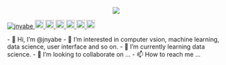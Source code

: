 <div id="header" align="center">
  <img src="https://media.giphy.com/media/dWesBcTLavkZuG35MI/giphy.gif" />
</div>

<p align="left">
  <a href="https://github.com/jnyabe/jnyabe/">
    <img src="https://komarev.com/ghpvc/?username=jnyabe" alt="jnyabe" />
  </a>
  <a href="http://twitter.com/jnyabe">
    <img height="20" src="https://img.shields.io/twitter/follow/jnyabe?label=Twitter&logo=twitter&style=flat" />
  </a>
  <a href="https://github.com/jnyabe">
    <img height="20" src="https://img.shields.io/github/followers/jnyabe?label=follow&logo=github&style=flat" />
  </a>
  <a href="https://www.reddit.com/user/jnyabe">
    <img height="20" src="https://img.shields.io/reddit/user-karma/combined/jnyabe?label=Reddit&logo=reddit&style=flat" />
  </a>
  <a href="https://stackoverflow.com/users/2364661/jnyabe">
    <img height="20" src="https://img.shields.io/stackexchange/stackoverflow/r/5720201?label=StackOverflow&logo=stack-overflow&style=flat" />
  </a>
  <a href="http://qiita.com/jnyabe">
    <img height="20" src="https://qiita-badge.apiapi.app/s/jnyabe/posts.svg" />
  </a>
  <//qiita.com/yutkat">
    <img height="20" src="https://qiita-badge.apiapi.app/s/jnyabe/contributions.svg" />
  </a>
</p>
- 👋 Hi, I’m @jnyabe
- 👀 I’m interested in computer vsion, machine learning, data science, user interface and so on.
- 🌱 I’m currently learning data science.
- 💞️ I’m looking to collaborate on ...
- 📫 How to reach me ...

<!---
jnyabe/jnyabe is a ✨ special ✨ repository because its `README.md` (this file) appears on your GitHub profile.
You can click the Preview link to take a look at your changes.
--->

